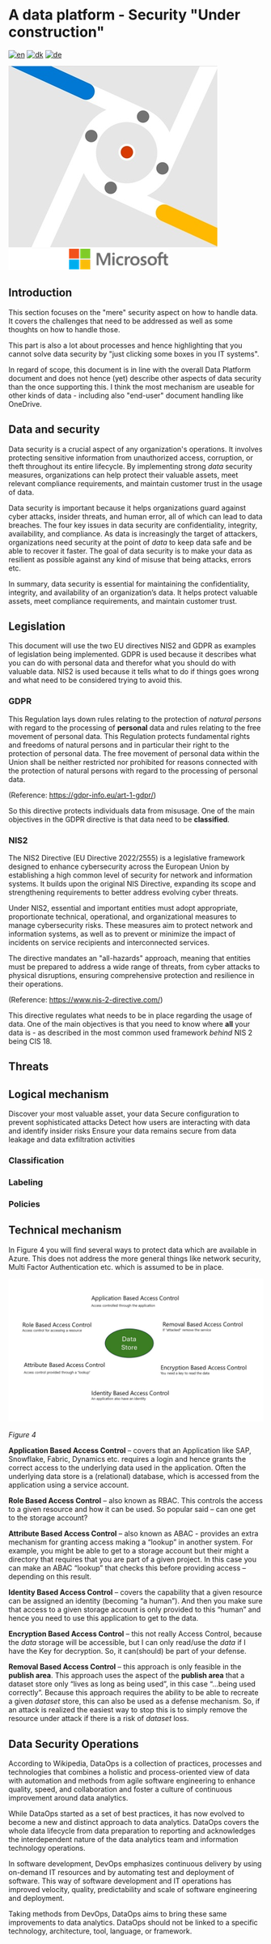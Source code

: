 # A data platform - Security "Under construction"

[![en](https://img.shields.io/badge/lang-en-red.svg)](README.md)
[![dk](https://img.shields.io/badge/lang-da--dk-green.svg)](README-da.md)
[![de](https://img.shields.io/badge/lang-de-yellow.svg)](README-de.md)

![security](../images/security.jpg) ![microsoft](../images/microsoft.png)

## Introduction

This section focuses on the "mere" security aspect on how to handle data. It covers the challenges that need to be addressed as well as some thoughts on how to handle those.

This part is also a lot about processes and hence highlighting that you cannot solve data security by "just clicking some boxes in you IT systems".

In regard of scope, this document is in line with the overall Data Platform document and does not hence (yet) describe other aspects of data security than the once supporting this.
I think the most mechanism are useable for other kinds of data - including also "end-user" document handling like OneDrive.

## Data and security

Data security is a crucial aspect of any organization's operations. It involves protecting sensitive information from unauthorized access, corruption, or theft throughout its entire lifecycle.
By implementing strong *data* security measures, organizations can help protect their valuable assets, meet relevant compliance requirements, and maintain customer trust in the usage of data.

Data security is important because it helps organizations guard against cyber attacks, insider threats, and human error, all of which can lead to data breaches. The four key issues in data
security are confidentiality, integrity, availability, and compliance. As data is increasingly the target of attackers, organizations need security at the point of *data* to keep data safe and
be able to recover it faster. The goal of data security is to make your data as resilient as possible against any kind of misuse that being attacks, errors etc.

In summary, data security is essential for maintaining the confidentiality, integrity, and availability of an organization’s data. It helps protect valuable assets, meet compliance
requirements, and maintain customer trust.

## Legislation

This document will use the two EU directives NIS2 and GDPR as examples of legislation being implemented.
GDPR is used because it describes what you can do with personal data and therefor what you should do with valuable data.
NIS2 is used because it tells what to do if things goes wrong and what need to be considered trying to avoid this.

### GDPR

This Regulation lays down rules relating to the protection of *natural persons* with regard to the processing of **personal** data and rules relating to the free movement of personal data.
This Regulation protects fundamental rights and freedoms of natural persons and in particular their right to the protection of personal data.
The free movement of personal data within the Union shall be neither restricted nor prohibited for reasons connected with the protection of natural persons with regard to the processing of personal data.

(Reference: https://gdpr-info.eu/art-1-gdpr/)

So this directive protects individuals data from misusage. One of the main objectives in the GDPR directive is that data need to be **classified**.

### NIS2

The NIS2 Directive (EU Directive 2022/2555) is a legislative framework designed to enhance cybersecurity across the European Union by establishing a high common level of security for network and information systems.
It builds upon the original NIS Directive, expanding its scope and strengthening requirements to better address evolving cyber threats.

Under NIS2, essential and important entities must adopt appropriate, proportionate technical, operational, and organizational measures to manage cybersecurity risks.
These measures aim to protect network and information systems, as well as to prevent or minimize the impact of incidents on service recipients and interconnected services.

The directive mandates an "all-hazards" approach, meaning that entities must be prepared to address a wide range of threats, from cyber attacks to physical disruptions, ensuring comprehensive protection and resilience in their operations.

(Reference: https://www.nis-2-directive.com/)

This directive regulates what needs to be in place regarding the usage of data. One of the main objectives is that you need to know where **all** your data is - as described in the most common used framework *behind* NIS 2 being CIS 18.

## Threats

## Logical mechanism

Discover your most valuable asset, your data
Secure configuration to prevent sophisticated attacks
Detect how users are interacting with data and identify insider risks
Ensure your data remains secure from data leakage and data exfiltration activities

### Classification

### Labeling

### Policies



## Technical mechanism

In Figure 4 you will find several ways to protect data which are available in Azure. This does not address the more general things like network security, Multi Factor Authentication etc. which is assumed to be in place.

![figure 4](../images/english/Slide8.JPG)

*Figure 4*

**Application Based Access Control** – covers that an Application like SAP, Snowflake, Fabric, Dynamics etc. requires a login and hence grants the correct access to the underlying data used in the application. Often the underlying data store is a (relational) database, which is accessed from the application using a service account.

**Role Based Access Control** – also known as RBAC. This controls the access to a given resource and how it can be used. So popular said – can one get to the storage account?

**Attribute Based Access Control** – also known as ABAC - provides an extra mechanism for granting access making a “lookup” in another system. For example, you might be able to get to a storage account but their might a directory that requires that you are part of a given project. In this case you can make an ABAC “lookup” that checks this before providing access – depending on this result.

**Identity Based Access Control** – covers the capability that a given resource can be assigned an identity (becoming “a human”). And then you make sure that access to a given storage account is only provided to this “human” and hence you need to use this application to get to the data.

**Encryption Based Access Control** – this not really Access Control, because the *data* storage will be accessible, but I can only read/use the *data* if I have the Key for decryption. So, it can(should) be part of your defense.

**Removal Based Access Control** – this approach is only feasible in the **publish area**. This approach uses the aspect of the **publish area** that a dataset store only “lives as long as being used”, in this case “...being used correctly”. Because this approach requires the ability to be able to recreate a given *dataset* store, this can also be used as a defense mechanism. So, if an attack is realized the easiest way to stop this is to simply remove the resource under attack if there is a risk of *dataset* loss.

## Data Security Operations

According to Wikipedia, DataOps is a collection of practices, processes and technologies that combines a holistic and process-oriented view of data with automation and methods from agile software engineering to enhance quality, speed, and collaboration and foster a culture of continuous improvement around data analytics.

While DataOps started as a set of best practices, it has now evolved to become a new and distinct approach to data analytics. DataOps covers the whole data lifecycle from data preparation to reporting and acknowledges the interdependent nature of the data analytics team and information technology operations.

In software development, DevOps emphasizes continuous delivery by using on-demand IT resources and by automating test and deployment of software. This way of software development and IT operations has improved velocity, quality, predictability and scale of software engineering and deployment.

Taking methods from DevOps, DataOps aims to bring these same improvements to data analytics. DataOps should not be linked to a specific technology, architecture, tool, language, or framework.
